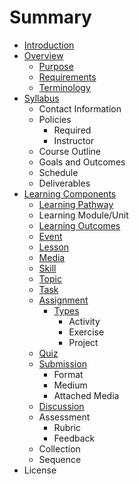 # Summary

* [Introduction](README.md)
* [Overview](Overview/README.md)
   * [Purpose](Overview/purpose.md)
   * [Requirements](Overview/requirements.md)
   * [Terminology](Overview/terminology.md)
* [Syllabus](Syllabus/README.md)
   * Contact Information
   * Policies
       * Required
       * Instructor
   * Course Outline
   * Goals and Outcomes
   * Schedule
   * Deliverables
* [Learning Components](LearningComponents/README.md)
   * [Learning Pathway](LearningComponents/learning_pathway.md)
   * Learning Module/Unit
   * [Learning Outcomes](LearningComponents/learning_outcomes.md)
   * [Event](LearningComponents/event.md)
   * [Lesson](LearningComponents/lesson.md)
   * [Media](LearningComponents/media.md)
   * [Skill](LearningComponents/skill.md)
   * [Topic](LearningComponents/topic.md)
   * [Task](LearningComponents/task.md)
   * [Assignment](LearningComponents/assignment.md)
       * [Types](LearningComponents/types.md)
           * Activity
           * Exercise
           * Project
   * [Quiz](LearningComponents/quiz.md)
   * [Submission](LearningComponents/submission.md)
       * Format
       * Medium
       * Attached Media
   * [Discussion](LearningComponents/discussion.md)
   * Assessment
       * Rubric
       * Feedback
   * Collection
   * Sequence
* License

